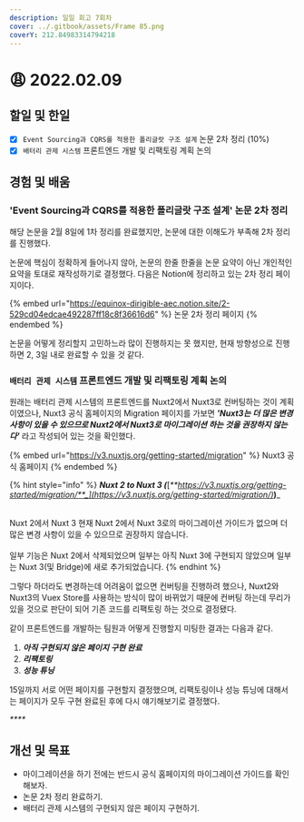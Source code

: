 ```yaml
---
description: 일일 회고 7회차
cover: ../.gitbook/assets/Frame 85.png
coverY: 212.84983314794218
---
```


# 😩 2022.02.09

## 할일 및 한일

* [x] `Event Sourcing과 CQRS를 적용한 폴리글랏 구조 설계` 논문 2차 정리 (10%)
* [x] `배터리 관제 시스템` 프론트엔드 개발 및 리팩토링 계획 논의

## 경험 및 배움

### 'Event Sourcing과 CQRS를 적용한 폴리글랏 구조 설계' 논문 2차 정리

해당 논문을 2월 8일에 1차 정리를 완료했지만, 논문에 대한 이해도가 부족해 2차 정리를 진행했다.

논문에 핵심이 정확하게 들어나지 않아, 논문의 한줄 한줄을 논문 요약이 아닌 개인적인 요약을 토대로 재작성하기로 결정했다. 다음은 Notion에 정리하고 있는 2차 정리 페이지이다.



{% embed url="https://equinox-dirigible-aec.notion.site/2-529cd04edcae492287ff18c8f36616d6" %}
논문 2차 정리 페이지
{% endembed %}



논문을 어떻게 정리할지 고민하느라 많이 진행하지는 못 했지만, 현재 방향성으로 진행하면 2, 3일 내로 완료할 수 있을 것 같다.



### `배터리 관제 시스템` 프론트엔드 개발 및 리팩토링 계획 논의

원래는 배터리 관제 시스템의  프론트엔드를 Nuxt2에서 Nuxt3로 컨버팅하는 것이 계획이였으나, Nuxt3 공식 홈페이지의 Migration 페이지를 가보면 _**'Nuxt3는 더 많은 변경사항이 있을 수 있으므로 Nuxt2에서 Nuxt3로 마이그레이션 하는 것을 권장하지 않는다'**_ 라고 작성되어 있는 것을 확인했다.



{% embed url="https://v3.nuxtjs.org/getting-started/migration" %}
Nuxt3 공식 홈페이지
{% endembed %}



{% hint style="info" %}
_**Nuxt 2 to Nuxt 3 (**_[_**https://v3.nuxtjs.org/getting-started/migration/**_](https://v3.nuxtjs.org/getting-started/migration/)_**)**_

\
Nuxt 2에서 Nuxt 3 현재 Nuxt 2에서 Nuxt 3로의 마이그레이션 가이드가 없으며 더 많은 변경 사항이 있을 수 있으므로 권장하지 않습니다.\
\
일부 기능은 Nuxt 2에서 삭제되었으며 일부는 아직 Nuxt 3에 구현되지 않았으며 일부는 Nuxt 3(및 Bridge)에 새로 추가되었습니다.
{% endhint %}



그렇다 하더라도 변경하는데 어려움이 없으면 컨버팅을 진행하려 했으나, Nuxt2와 Nuxt3의 Vuex Store를 사용하는 방식이 많이 바뀌었기 때문에 컨버팅 하는데 무리가 있을 것으로 판단이 되어 기존 코드를 리팩토링 하는 것으로 결정됐다.



같이 프론트엔드를 개발하는 팀원과 어떻게 진행할지 미팅한 결과는 다음과 같다.

1. _**아직 구현되지 않은 페이지 구현 완료**_
2. _**리팩토링**_
3. _**성능 튜닝**_

15일까지 서로 어떤 페이지를 구현할지 결정했으며, 리팩토링이나 성능 튜닝에 대해서는 페이지가 모두 구현 완료된 후에 다시 얘기해보기로 결정했다.

_****_

## 개선 및 목표

* 마이그레이션을 하기 전에는 반드시 공식 홈페이지의 마이그레이션 가이드를 확인해보자.
* 논문 2차 정리 완료하기.
* 배터리 관제 시스템의 구현되지 않은 페이지 구현하기.

